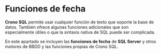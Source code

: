 ﻿

# Funciones de fecha


**Crono SQL** permite usar cualquier función de texto que soporte la base de datos. También ofrece algunas funciones adicionales que son especialmente útiles o que la sintaxis nativa de SQL puede ser complicada.


En este apartado se incluyen las **funciones de fecha** de **SQL Server** y otros motores de BBDD y las funciones propias de Crono SQL.

<section-index />

